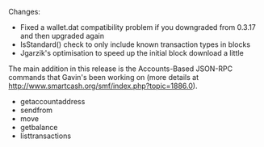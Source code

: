 Changes:
* Fixed a wallet.dat compatibility problem if you downgraded from 0.3.17 and then upgraded again
* IsStandard() check to only include known transaction types in blocks
* Jgarzik's optimisation to speed up the initial block download a little

The main addition in this release is the Accounts-Based JSON-RPC commands that Gavin's been working on (more details at http://www.smartcash.org/smf/index.php?topic=1886.0).  
* getaccountaddress
* sendfrom
* move
* getbalance
* listtransactions
